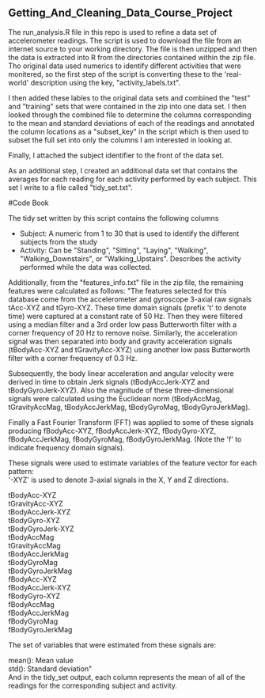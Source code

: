 ## Getting_And_Cleaning_Data_Course_Project

The run_analysis.R file in this repo is used to refine a data set of accelerometer readings.
The script is used to download the file from an internet source to your working directory. 
The file is then unzipped and then the data is extracted into R from the directories contained 
within the zip file. Tho original data used numerics to identify different activities that were 
monitered, so the first step of the script is converting these to the 'real-world' description
using the key, "activity_labels.txt". 

I then added these lables to the original data sets and
combined the "test" and "training" sets that were contained in the zip into one data set.
I then looked through the combined file to determine the columns corresponding to the mean and
standard deviations of each of the readings and annotated the column locations as a "subset_key" in
the script which is then used to subset the full set into only the columns I am interested in looking
at.

Finally, I attached the subject identifier to the front of the data set.

As an additional step, I created an additional data set that contains the averages for each reading 
for each activity performed by each subject. This set I write to a file called "tidy_set.txt".

#Code Book

The tidy set written by this script contains the following columns

* Subject: A numeric from 1 to 30 that is used to identify the different subjects from the study
* Activity: Can be "Standing", "Sitting", "Laying", "Walking", "Walking_Downstairs", or "Walking_Upstairs". Describes the activity performed while the data was collected.  


 Additionally, from the "features_info.txt" file in the zip file, the remaining features were calculated as follows:
"The features selected for this database come from the accelerometer and gyroscope 3-axial raw signals tAcc-XYZ and tGyro-XYZ. These time domain signals (prefix 't' to denote time) were captured at a constant rate of 50 Hz. Then they were filtered using a median filter and a 3rd order low pass Butterworth filter with a corner frequency of 20 Hz to remove noise. Similarly, the acceleration signal was then separated into body and gravity acceleration signals (tBodyAcc-XYZ and tGravityAcc-XYZ) using another low pass Butterworth filter with a corner frequency of 0.3 Hz. 

Subsequently, the body linear acceleration and angular velocity were derived in time to obtain Jerk signals (tBodyAccJerk-XYZ and tBodyGyroJerk-XYZ). Also the magnitude of these three-dimensional signals were calculated using the Euclidean norm (tBodyAccMag, tGravityAccMag, tBodyAccJerkMag, tBodyGyroMag, tBodyGyroJerkMag). 

Finally a Fast Fourier Transform (FFT) was applied to some of these signals producing fBodyAcc-XYZ, fBodyAccJerk-XYZ, fBodyGyro-XYZ, fBodyAccJerkMag, fBodyGyroMag, fBodyGyroJerkMag. (Note the 'f' to indicate frequency domain signals). 

These signals were used to estimate variables of the feature vector for each pattern:  
'-XYZ' is used to denote 3-axial signals in the X, Y and Z directions.


tBodyAcc-XYZ  
tGravityAcc-XYZ  
tBodyAccJerk-XYZ  
tBodyGyro-XYZ  
tBodyGyroJerk-XYZ  
tBodyAccMag  
tGravityAccMag  
tBodyAccJerkMag  
tBodyGyroMag  
tBodyGyroJerkMag  
fBodyAcc-XYZ  
fBodyAccJerk-XYZ  
fBodyGyro-XYZ  
fBodyAccMag  
fBodyAccJerkMag  
fBodyGyroMag  
fBodyGyroJerkMag  

The set of variables that were estimated from these signals are: 

mean(): Mean value  
std(): Standard deviation"   
And in the tidy_set output, each column represents the mean of all of the readings for the corresponding subject and activity.

